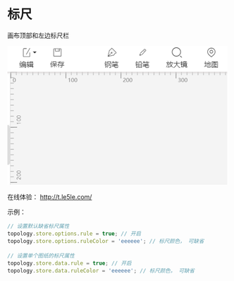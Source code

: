 # 标尺

画布顶部和左边标尺栏

![乐吾乐topology标尺](/img/rule.png)

在线体验： http://t.le5le.com/

示例：

```js
// 设置默认缺省标尺属性
topology.store.options.rule = true; // 开启
topology.store.options.ruleColor = 'eeeeee'; // 标尺颜色， 可缺省

// 设置单个图纸的标尺属性
topology.store.data.rule = true; // 开启
topology.store.data.ruleColor = 'eeeeee'; // 标尺颜色， 可缺省
```
